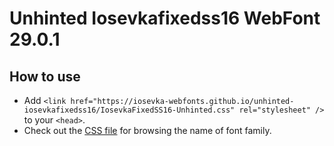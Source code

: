 # Unhinted Iosevkafixedss16 WebFont 29.0.1

## How to use

- Add `<link href="https://iosevka-webfonts.github.io/unhinted-iosevkafixedss16/IosevkaFixedSS16-Unhinted.css" rel="stylesheet" />` to your `<head>`.
- Check out the [CSS file](./IosevkaFixedSS16-Unhinted.css) for browsing the name of font family.
